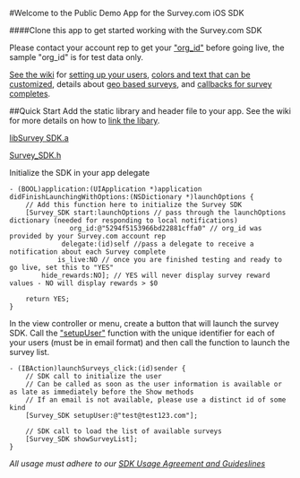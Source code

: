 #Welcome to the Public Demo App for the Survey.com iOS SDK

####Clone this app to get started working with the Survey.com SDK

Please contact your account rep to get your ["org_id"](https://github.com/Survey-Com/survey_sdk_publicdemo/wiki/Getting-an-org_id) before going live, the sample "org_id" is for test data only.

[See the wiki](https://github.com/Survey-Com/survey_sdk_publicdemo/wiki/) for [setting up your users](https://github.com/Survey-Com/survey_sdk_publicdemo/wiki/Connecting-your-users), [colors and text that can be customized](https://github.com/Survey-Com/survey_sdk_publicdemo/wiki/Customization), details about [geo based surveys](https://github.com/Survey-Com/survey_sdk_publicdemo/wiki/Geo-based-surveys), and [callbacks for survey completes](https://github.com/Survey-Com/survey_sdk_publicdemo/wiki/Implementing-callbacks-when-surveys-finish).

##Quick Start
Add the static library and header file to your app.  See the wiki for more details on how to [link the libary](https://github.com/Survey-Com/survey_sdk_publicdemo/wiki/Adding-the-library-to-your-project).

[libSurvey SDK.a](https://github.com/Survey-Com/survey_sdk_publicdemo/blob/master/libSurvey%20SDK.a?raw=true)

[Survey_SDK.h](https://raw.github.com/Survey-Com/survey_sdk_publicdemo/master/Survey%20SDK%20Demo/Survey_SDK.h)

Initialize the SDK in your app delegate

	- (BOOL)application:(UIApplication *)application didFinishLaunchingWithOptions:(NSDictionary *)launchOptions {
    	// Add this function here to initialize the Survey SDK
    	[Survey_SDK start:launchOptions // pass through the launchOptions dictionary (needed for responding to local notifications)
        	       org_id:@"5294f5153966bd22881cffa0" // org_id was provided by your Survey.com account rep
            	 delegate:(id)self //pass a delegate to receive a notification about each Survey complete
              	is_live:NO // once you are finished testing and ready to go live, set this to "YES"
         	hide_rewards:NO]; // YES will never display survey reward values - NO will display rewards > $0
    
    	return YES;
	}

In the view controller or menu, create a button that will launch the survey SDK.  Call the ["setupUser"](https://github.com/Survey-Com/survey_sdk_publicdemo/wiki/Connecting-your-users) function with the unique identifier for each of your users (must be in email format) and then call the function to launch the survey list.

	- (IBAction)launchSurveys_click:(id)sender {
    	// SDK call to initialize the user
    	// Can be called as soon as the user information is available or as late as immediately before the Show methods
    	// If an email is not available, please use a distinct id of some kind
    	[Survey_SDK setupUser:@"test@test123.com"];
    
    	// SDK call to load the list of available surveys
    	[Survey_SDK showSurveyList];
	}

_All usage must adhere to our [SDK Usage Agreement and Guideslines](https://github.com/Survey-Com/survey_sdk_publicdemo/wiki/SDK-Usage-Agreement)_